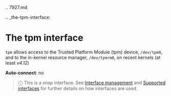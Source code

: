 .. 7927.md

.. _the-tpm-interface:

# The tpm interface

`tpm` allows access to the Trusted Platform Module (tpm) device, `/dev/tpm0`, and to the in-kernel resource manager, `/dev/tpmrm0`, on recent kernels (at least _v4.12_)

**Auto-connect**: no

> ⓘ  This is a snap interface. See [Interface management](/t/interface-management/6154) and [Supported interfaces](/t/supported-interfaces/7744) for further details on how interfaces are used.
